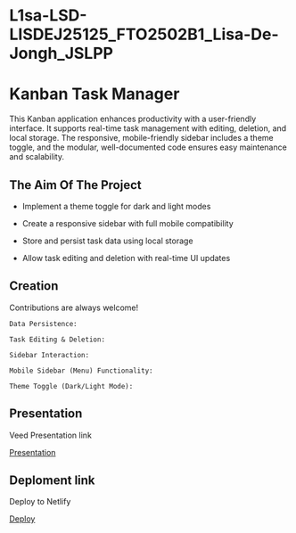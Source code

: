 # L1sa-LSD-LISDEJ25125_FTO2502B1_Lisa-De-Jongh_JSLPP

# Kanban Task Manager

This Kanban application enhances productivity with a user-friendly interface. It supports real-time task management with editing, deletion, and local storage. The responsive, mobile-friendly sidebar includes a theme toggle, and the modular, well-documented code ensures easy maintenance and scalability.


## The Aim Of The Project

- Implement a theme toggle for dark and light modes

- Create a responsive sidebar with full mobile compatibility

- Store and persist task data using local storage

- Allow task editing and deletion with real-time UI updates


## Creation

Contributions are always welcome!

`Data Persistence:` 

`Task Editing & Deletion:`

`Sidebar Interaction:`

`Mobile Sidebar (Menu) Functionality:`

`Theme Toggle (Dark/Light Mode):`

## Presentation 

Veed Presentation link 

[Presentation](https://github.com/matiassingers/awesome-readme)

## Deploment link

Deploy to Netlify

[Deploy](https://github.com/matiassingers/awesome-readme)
